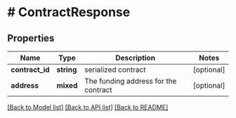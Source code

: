 # # ContractResponse

## Properties

Name | Type | Description | Notes
------------ | ------------- | ------------- | -------------
**contract_id** | **string** | serialized contract | [optional] 
**address** | **mixed** | The funding address for the contract | [optional] 

[[Back to Model list]](../../README.md#documentation-for-models) [[Back to API list]](../../README.md#documentation-for-api-endpoints) [[Back to README]](../../README.md)


